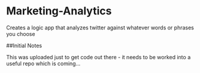 
# Marketing-Analytics
Creates a logic app that analyzes twitter against whatever words or phrases you choose

##Initial Notes

This was uploaded just to get code out there - it needs to be worked into a useful repo which is coming...
